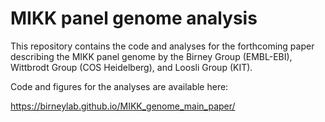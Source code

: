 # MIKK panel genome analysis

This repository contains the code and analyses for the forthcoming paper describing the MIKK panel genome by the Birney Group (EMBL-EBI), Wittbrodt Group (COS Heidelberg), and Loosli Group (KIT).

Code and figures for the analyses are available here: 

https://birneylab.github.io/MIKK_genome_main_paper/
